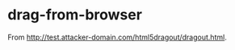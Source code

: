 drag-from-browser
=================
From http://test.attacker-domain.com/html5dragout/dragout.html.
